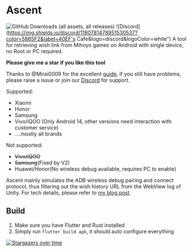 # Ascent
![GitHub Downloads (all assets, all releases)](https://img.shields.io/github/downloads/4o3F/Ascent/total)
![Discord](https://img.shields.io/discord/1180781478951530537?color=5865F2&label=40EF's Cafe&logo=discord&logoColor=white")
A tool for retrieving wish link from Mihoyo games on Android with single device, no Root or PC required.

**Please give me a star if you like this tool**

Thanks to @Mirai0009 for the excellent [guide](https://gist.github.com/Mirai0009/8615e52e09083de9c0ea2dc00dc62ea8), if you still have problems, please raise a issue or join our [Discord](https://discord.com/invite/6v6HEUaRWk) for support.

Supported:

+ Xiaomi
+ Honor
+ Samsung
+ Vivo/iQOO (Only Android 14, other versions need interaction with customer service)
+ ....mostly all brands

Not supported:

+ ~~Vivo/iQOO~~
+ ~~Samsung~~(Fixed by V2)
+ Huawei/Honor(No wireless debug available, requires PC to enable)

Ascent mainly simulates the ADB wireless debug pairing and connect protocol, thus filtering out the wish history URL from the WebView log of Unity. For tech details, please refer to [my blog post](https://403f.cafe/p/adb-tls-protocol/).



## Build

1. Make sure you have Flutter and Rust installed
2. Simply run `flutter build apk`, it should auto configure everything



[![Stargazers over time](https://starchart.cc/4o3F/Ascent.svg?variant=adaptive)](https://starchart.cc/4o3F/Ascent)